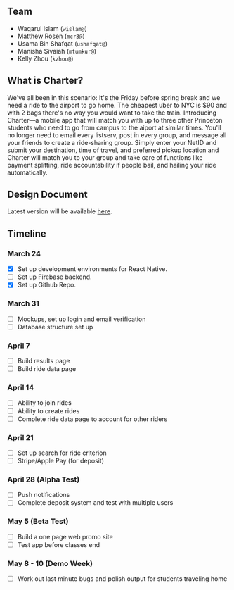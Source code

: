 ## Team
* Waqarul Islam (`wislam@`)
* Matthew Rosen (`mcr3@`)
* Usama Bin Shafqat (`ushafqat@`)
* Manisha Sivaiah (`mtumkur@`)
* Kelly Zhou (`kzhou@`)

## What is Charter?
We've all been in this scenario: It's the Friday before spring break and we need a ride to the airport to go home. The cheapest uber to NYC is $90 and with 2 bags there's no way you would want to take the train. Introducing Charter––a mobile app that will match you with up to three other Princeton students who need to go from campus to the aiport at similar times. You'll no longer need to email every listserv, post in every group, and message all your friends to create a ride-sharing group. Simply enter your NetID and submit your destination, time of travel, and preferred pickup location and Charter will match you to your group and take care of functions like payment splitting, ride accountability if people bail, and hailing your ride automatically.

## Design Document
Latest version will be available [here](docs/Design_Document.pdf).

## Timeline
### March 24
- [x] Set up development environments for React Native. 
- [ ] Set up Firebase backend. 
- [x] Set up Github Repo.

### March 31
- [ ] Mockups, set up login and email verification
- [ ] Database structure set up

### April 7
- [ ] Build results page
- [ ] Build ride data page

### April 14
- [ ] Ability to join rides
- [ ] Ability to create rides
- [ ] Complete ride data page to account for other riders

### April 21
- [ ] Set up search for ride criterion
- [ ] Stripe/Apple Pay (for deposit)

### April 28 (Alpha Test)
- [ ] Push notifications
- [ ] Complete deposit system and test with multiple users

### May 5 (Beta Test)
- [ ] Build a one page web promo site
- [ ] Test app before classes end

### May 8 - 10 (Demo Week)
- [ ] Work out last minute bugs and polish output for students traveling home
